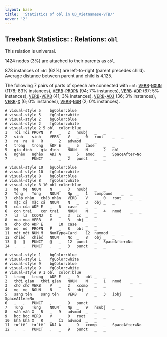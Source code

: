 ```yaml
---
layout: base
title:  'Statistics of obl in UD_Vietnamese-VTB/'
udver: '2'
---
```


## Treebank Statistics: : Relations: `obl`

This relation is universal.

1424 nodes (3%) are attached to their parents as `obl`.

878 instances of `obl` (62%) are left-to-right (parent precedes child).
Average distance between parent and child is 4.125.

The following 7 pairs of parts of speech are connected with `obl`: <tt><a href="vi_vtb-pos-VERB.html">VERB</a></tt>-<tt><a href="vi_vtb-pos-NOUN.html">NOUN</a></tt> (1178; 83% instances), <tt><a href="vi_vtb-pos-VERB.html">VERB</a></tt>-<tt><a href="vi_vtb-pos-PROPN.html">PROPN</a></tt> (94; 7% instances), <tt><a href="vi_vtb-pos-VERB.html">VERB</a></tt>-<tt><a href="vi_vtb-pos-ADP.html">ADP</a></tt> (67; 5% instances), <tt><a href="vi_vtb-pos-VERB.html">VERB</a></tt>-<tt><a href="vi_vtb-pos-VERB.html">VERB</a></tt> (41; 3% instances), <tt><a href="vi_vtb-pos-VERB.html">VERB</a></tt>-<tt><a href="vi_vtb-pos-ADJ.html">ADJ</a></tt> (36; 3% instances), <tt><a href="vi_vtb-pos-VERB.html">VERB</a></tt>-<tt><a href="vi_vtb-pos-X.html">X</a></tt> (6; 0% instances), <tt><a href="vi_vtb-pos-VERB.html">VERB</a></tt>-<tt><a href="vi_vtb-pos-NUM.html">NUM</a></tt> (2; 0% instances).


~~~ conllu
# visual-style 5	bgColor:blue
# visual-style 5	fgColor:white
# visual-style 2	bgColor:blue
# visual-style 2	fgColor:white
# visual-style 2 5 obl	color:blue
1	Tôi	Tôi	PROPN	P	_	2	nsubj	_	_
2	sinh	sinh	VERB	V	_	0	root	_	_
3	ra	ra	X	R	_	2	advmod	_	_
4	trong	trong	ADP	E	_	5	case	_	_
5	gia đình	gia đình	NOUN	N	_	2	obl	_	_
6	nghèo	nghèo	ADJ	A	_	5	amod	_	SpaceAfter=No
7	.	.	PUNCT	.	_	2	punct	_	_

~~~


~~~ conllu
# visual-style 10	bgColor:blue
# visual-style 10	fgColor:white
# visual-style 8	bgColor:blue
# visual-style 8	fgColor:white
# visual-style 8 10 obl	color:blue
1	mẹ	mẹ	NOUN	N	_	3	nsubj	_	_
2	Tùng	Tùng	NOUN	Np	_	1	compound	_	_
3	chấp nhận	chấp nhận	VERB	V	_	0	root	_	_
4	mặc cả	mặc cả	NOUN	N	_	3	obj	_	_
5	của	của	ADP	E	_	6	case	_	_
6	con trai	con trai	NOUN	N	_	4	nmod	_	_
7	là	là	CCONJ	C	_	3	cc	_	_
8	mua	mua	VERB	V	_	3	obj	_	_
9	cho	cho	ADP	E	_	10	case	_	_
10	nó	nó	PROPN	P	_	8	obl	_	_
11	một	một	NUM	M	NumType=Card	12	nummod	_	_
12	chiếc	chiếc	NOUN	Nc	_	8	obj	_	_
13	@	@	PUNCT	@	_	12	punct	_	SpaceAfter=No
14	.	.	PUNCT	.	_	3	punct	_	_

~~~


~~~ conllu
# visual-style 1	bgColor:blue
# visual-style 1	fgColor:white
# visual-style 9	bgColor:blue
# visual-style 9	fgColor:white
# visual-style 9 1 obl	color:blue
1	trong	trong	ADP	E	_	9	obl	_	_
2	thời gian	thời gian	NOUN	N	_	1	nmod	_	_
3	chờ	chờ	VERB	V	_	2	xcomp	_	_
4	mẹ	mẹ	NOUN	N	_	3	obj	_	_
5	sang tên	sang tên	VERB	V	_	3	iobj	_	SpaceAfter=No
6	,	,	PUNCT	,	_	9	punct	_	_
7	Tùng	Tùng	NOUN	Np	_	9	nsubj	_	_
8	vẫn	vẫn	X	R	_	9	advmod	_	_
9	học	học	VERB	V	_	0	root	_	_
10	khá	khá	X	R	_	11	advmod	_	_
11	tử tế	tử tế	ADJ	A	_	9	xcomp	_	SpaceAfter=No
12	.	.	PUNCT	.	_	9	punct	_	_

~~~



